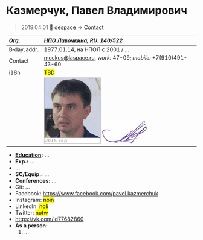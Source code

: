 # Казмерчук, Павел Владимирович
> 2019.04.01 [🚀](../index/index.md) [despace](index.md) → [Contact](contact.md)

|*[Org.](contact.md)*|*[НПО Лавочкина](zz_lav.md), RU. 140/522*|
|:--|:--|
|B‑day, addr.|1977.01.14, на НПОЛ с 2001 / …|
|Contact|<mockus@laspace.ru>, *work:* 47-09; *mobile:* +7(910)491-43-60|
|i18n|<mark>TBD</mark>|
||[![](f/contact/k/kazmerchuk1_photo.gif)](f/contact/k/kazmerchuk1_photo.gif) [![](f/contact/k/kazmerchuk1_sign_thumb.jpg)](f/contact/k/kazmerchuk1_sign.png)|

   - **[Education](edu.md):** …
   - **Exp.:** …
   - …
   - **SC/Equip.:** …
   - **Conferences:** …
   - Git: …
   - Facebook: <https://www.facebook.com/pavel.kazmerchuk>
   - Instagram: <mark>noin</mark>
   - LinkedIn: <mark>noli</mark>
   - Twitter: <mark>notw</mark>
   - <https://vk.com/id77682860>
   - **As a person:**
      1. …
